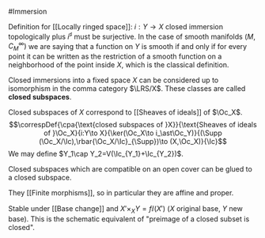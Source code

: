 #Immersion

Definition for [[Locally ringed space]]: $i:Y\to X$ closed immersion topologically plus $i^\sharp$ must be surjective.
In the case of smooth manifolds $(M,C^\infty_M)$ we are saying that a function on $Y$ is smooth if and only if for every point it can be written as the restriction of a smooth function on a neighborhood of the point inside $X$, which is the classical definition.


Closed immersions into a fixed space $X$ can be considered up to isomorphism in the comma category $\LRS/X$. These classes are called **closed subspaces**.

Closed subspaces of $X$ correspond to [[Sheaves of ideals]] of $\Oc_X$.$$\correspDef{\cpa{\text{closed subspaces of }X}}{\text{Sheaves of ideals of }\Oc_X}{i:Y\to X}{\ker(\Oc_X\to i_\ast\Oc_Y)}{(\Supp (\Oc_X/\Ic),\rbar{\Oc_X/\Ic}_{\Supp})\to (X,\Oc_X)}{\Ic}$$We may define $Y_1\cap Y_2=V(\Ic_{Y_1}+\Ic_{Y_2})$. 

Closed subspaces which are compatible on an open cover can be glued to a closed subspace.

They [[Finite morphisms]], so in particular they are affine and proper.

Stable under [[Base change]] and $X'\times_X Y=f\ii(X')$ ($X$ original base, $Y$ new base). This is the schematic equivalent of "preimage of a closed subset is closed".